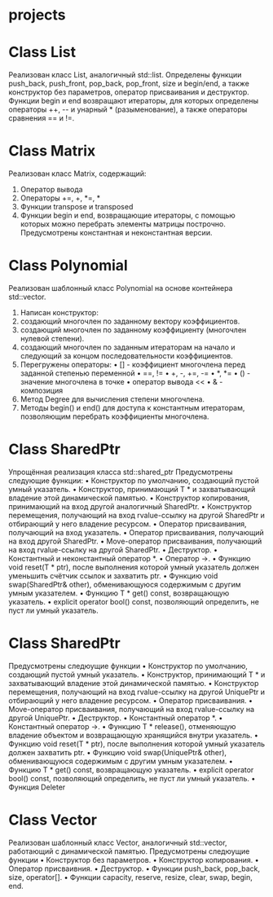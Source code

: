 # projects
# Class List
Реализован класс List, аналогичный std::list<int>. Определены функции push_back, push_front, pop_back, pop_front, size и begin/end, а также конструктор без параметров, оператор присваивания и деструктор. Функции begin и end возвращают итераторы, для которых определены операторы ++, -- и унарный * (разыменование), а также операторы сравнения == и !=.
 
# Class Matrix
 Реализован класс Matrix, содержащий:
1) Оператор вывода
2) Операторы +=, +, *=, *
3) Функции transpose и transposed
4) Функции begin и end, возвращающие итераторы, с помощью которых можно перебрать элементы матрицы построчно. Предусмотрены константная и неконстантная версии.
 
# Class Polynomial
Реализован шаблонный класс Polynomial на основе контейнера std::vector.
1. Написан конструктор:
 2. создающий многочлен по заданному вектору коэффициентов.
 3. создающий многочлен по заданному коэффициенту (многочлен нулевой степени).
 4. создающий многочлен по заданным итераторам на начало и следующий за концом последовательности коэффициентов.
2. Перегружены операторы:
 • [] - коэффициент многочлена перед заданной степенью переменной 
 • ==, !=
 • +, -, +=, -=
 • *, *=
 • () - значение многочлена в точке
 • оператор вывода <<
 • & - композиция
3. Метод Degree для вычисления степени многочлена.
4. Методы begin() и end() для доступа к константным итераторам, позволяющим перебрать коэффициенты многочлена.
 
# Class SharedPtr
Упрощённая реализация класса std::shared_ptr<T>
Предусмотрены следующие функции:
   • Конструктор по умолчанию, создающий пустой умный указатель.
   • Конструктор, принимающий T * и захватывающий владение этой динамической памятью.
   • Конструктор копирования, принимающий на вход другой аналогичный SharedPtr.
   • Конструктор перемещения, получающий на вход rvalue-ссылку на другой SharedPtr и отбирающий у него владение ресурсом.
   • Оператор присваивания, получающий на вход указатель.
   • Оператор присваивания, получающий на вход другой SharedPtr.
   • Move-оператор присваивания, получающий на вход rvalue-ссылку на другой SharedPtr.
   • Деструктор.
   • Константный и неконстантный оператор *.
   • Оператор ->.
   • Функцию void reset(T * ptr), после выполнения которой умный указатель должен уменьшить счётчик ссылок и захватить ptr.
   • Функцию void swap(SharedPtr& other), обменивающуюся содержимым с другим умным указателем.
   • Функцию T * get() const, возвращающую указатель.
   • explicit operator bool() const, позволяющий определить, не пуст ли умный указатель.
 
# Class SharedPtr
Предусмотрены следюущие функции
   • Конструктор по умолчанию, создающий пустой умный указатель.
   • Конструктор, принимающий T * и захватывающий владение этой динамической памятью.
   • Конструктор перемещения, получающий на вход rvalue-ссылку на другой UniquePtr и отбирающий у него владение ресурсом.
   • Оператор присваивания.
   • Move-оператор присваивания, получающий на вход rvalue-ссылку на другой UniquePtr.
   • Деструктор.
   • Константный оператор *.
   • Константный оператор ->.
   • Функцию T * release(), отменяющую владение объектом и возвращающую хранящийся внутри указатель.
   • Функцию void reset(T * ptr), после выполнения которой умный указатель должен захватить ptr.
   • Функцию void swap(UniquePtr& other), обменивающуюся содержимым с другим умным указателем.
   • Функцию T * get() const, возвращающую указатель.
   • explicit operator bool() const, позволяющий определить, не пуст ли умный указатель. 
   • Функция Deleter

# Class Vector
Реализован шаблонный класс Vector, аналогичный std::vector<T>, работающий с динамической памятью.
Предусмотрены следюущие функции
   • Конструктор без параметров.
   • Конструктор копирования.
   • Оператор присваивния.
   • Деструктор.
   • Функции push_back, pop_back, size, operator[].
   • Функции capacity, reserve, resize, clear, swap, begin, end.

 
 
